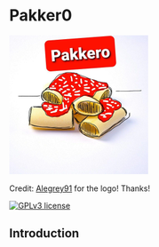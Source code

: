 # Pakker0

<img src="logo.jpg" data-canonical-src="logo.jpg" width="250" height="250" />


Credit: [Alegrey91](https://github.com/alegrey91) for the logo! Thanks!

[![GPLv3 license](https://img.shields.io/badge/License-GPLv3-blue.svg)](http://perso.crans.org/besson/LICENSE.html)


## Introduction
